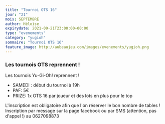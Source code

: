 ```yaml
---
title: "Tournoi OTS 16"
jour: "21"
mois: SEPTEMBRE
author: Héloïse
expirydate: 2021-09-21T23:00:00+00:00
type: "evenements"
category: "yugioh"
sommaire: "Tournoi OTS 16"
feature_image: http://aubeaujeu.com/images/evenements/yugioh.png
---
```

### Les tournois OTS reprennent !

Les tournois Yu-Gi-Oh! reprennent !

- SAMEDI :  début du tournoi à 19h
- PAF: 5€
- PRIZE: 1x OTS 16 par joueur et des lots en plus pour le top

L'inscription est obligatoire afin que l'on réserver le bon nombre de tables !
Inscription par message sur la page facebook ou par SMS (attention, pas d'appel !) au 0627098873
